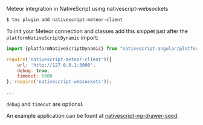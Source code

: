 Meteor integration in NativeScript using nativescript-websockets

```bash
$ tns plugin add nativescript-meteor-client
```

To init your Meteor connection and classes add this snippet just after the `platformNativeScriptDynamic` import:
```javascript
import {platformNativeScriptDynamic} from "nativescript-angular/platform";

require('nativescript-meteor-client')({
    url: 'http://127.0.0.1:3000',
    debug: true,
    timeout: 5000
}, require('nativescript-websockets'));

...
```

`debug` and `timeout` are optional.

An example application can be fount at [nativescript-ng-drawer-seed](https://github.com/ntrp/nativescript-ng2-drawer-seed/tree/meteor).